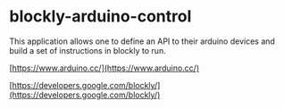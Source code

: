 # blockly-arduino-control

This application allows one to define an API to their arduino devices and build a set of instructions in blockly to run.

[https://www.arduino.cc/](https://www.arduino.cc/)

[https://developers.google.com/blockly/](https://developers.google.com/blockly/)